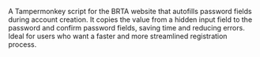 A Tampermonkey script for the BRTA website that autofills password fields during account creation. It copies the value from a hidden input field to the password and confirm password fields, saving time and reducing errors. Ideal for users who want a faster and more streamlined registration process.
